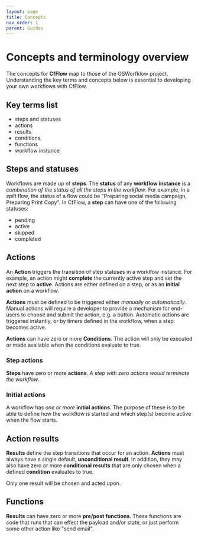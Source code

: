 ```yaml
---
layout: page
title: Concepts
nav_order: 1
parent: Guides
---
```


# Concepts and terminology overview

The concepts for **CfFlow** map to those of the OSWorfklow project. Understanding the key terms and concepts below is essential to developing your own workflows with CfFlow.

## Key terms list

* steps and statuses
* actions
* results
* conditions
* functions
* workflow instance

## Steps and statuses

Workflows are made up of **steps**. The **status** of any **workflow instance** is a _combination of the status of all the steps in the workflow_. For example, in a _split_ flow, the status of a flow could be "Preparing social media campaign, Preparing Print Copy". In CfFlow, a **step** can have one of the following statuses:

* pending
* active
* skipped
* completed 

## Actions

An **Action** triggers the transition of step statuses in a worklfow instance. For example, an action might **complete** the currently active step and set the next step to **active**. Actions are either defined on a step, or as an **initial action** on a workflow.

**Actions** must be defined to be triggered either _manually_ or _automatically_. Manual actions will require a developer to provide a mechanism for end-users to choose and submit the action, e.g. a button. Automatic actions are triggered instantly, or by timers defined in the workflow, when a step becomes active.

**Actions** can have zero or more **Conditions**. The action will only be executed or made available when the conditions evaluate to true.

### Step actions

**Steps** have zero or more **actions**. _A step with zero actions would terminate the workflow_.


### Initial actions

A workflow has _one or more_ **initial actions**. The purpose of these is to be able to define how the workflow is started and which step(s) become active when the flow starts.


## Action results

**Results** define the step transitions that occur for an action. **Actions** must always have a single default, **unconditional result**. In addition, they may also have zero or more **conditional results** that are only chosen when a defined **condition** evaluates to true.

Only one result will be chosen and acted upon.

## Functions

**Results** can have zero or more **pre/post functions**. These functions are code that runs that can effect the payload and/or state, or just perform some other action like "send email".